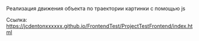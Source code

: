 Реализация движения объекта по траектории картинки с помощью js

Ссылка: https://jcdentonxxxxxx.github.io/FrontendTest/ProjectTestFrontend/index.html
